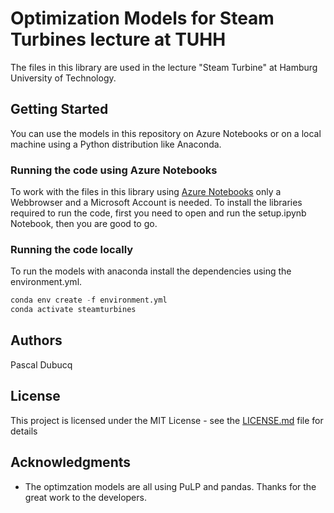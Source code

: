 # Optimization Models for Steam Turbines lecture at TUHH

The files in this library are used in the lecture "Steam Turbine" at Hamburg University of Technology.

## Getting Started

You can use the models in this repository on Azure Notebooks or on a local machine using a Python distribution like Anaconda.

### Running the code using Azure Notebooks

To work with the files in this library using [Azure Notebooks](https://notebooks.azure.com/pascal-dubucq/libraries/tuhh) only a Webbrowser and a Microsoft Account is needed. To install the libraries required to run the code, first you need to open and run the setup.ipynb Notebook, then you are good to go.

### Running the code locally

To run the models with anaconda install the dependencies using the environment.yml.

```python
conda env create -f environment.yml
conda activate steamturbines
```
## Authors

Pascal Dubucq

## License

This project is licensed under the MIT License - see the [LICENSE.md](LICENSE.md) file for details

## Acknowledgments

* The optimzation models are all using PuLP and pandas. Thanks for the great work to the developers.
